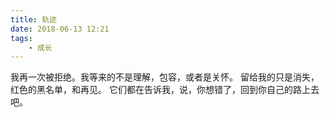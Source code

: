 ```yaml
---
title: 轨迹
date: 2018-06-13 12:21
tags:
	- 成长
---
```


我再一次被拒绝。我等来的不是理解，包容，或者是关怀。
留给我的只是消失，红色的黑名单，和再见。
它们都在告诉我，说，你想错了，回到你自己的路上去吧。